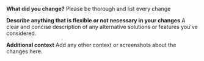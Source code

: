 **What did you change?**
Please be thorough and list every change

**Describe anything that is flexible or not necessary in your changes**
A clear and concise description of any alternative solutions or features you've considered.

**Additional context**
Add any other context or screenshots about the changes here.

